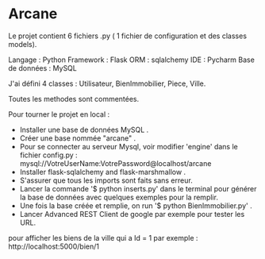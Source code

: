 # Arcane

Le projet contient 6 fichiers .py ( 1 fichier de configuration et des classes models).

Langage : Python
Framework : Flask
ORM : sqlalchemy
IDE : Pycharm
Base de données : MySQL

J'ai défini 4 classes : Utilisateur, BienImmobilier, Piece, Ville.

Toutes les methodes sont commentées.

Pour tourner le projet en local :
- Installer une base de données MySQL .
- Créer une base nommée "arcane" .
- Pour se connecter au serveur Mysql, voir modifier 'engine' dans le fichier config.py :
  mysql://VotreUserName:VotrePassword@localhost/arcane
- Installer flask-sqlalchemy and flask-marshmallow .
- S'assurer que tous les imports sont faits sans erreur.
- Lancer la commande '$ python inserts.py' dans le terminal pour générer la base de données avec quelques exemples pour la remplir.
- Une fois la base créée et remplie, on run '$ python BienImmobilier.py' .
- Lancer Advanced REST Client de google par exemple pour tester les URL.


pour afficher les biens de la ville qui a Id = 1 par exemple : http://localhost:5000/bien/1






